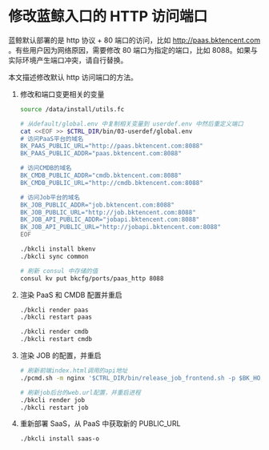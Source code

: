 # 修改蓝鲸入口的 HTTP 访问端口

蓝鲸默认部署的是 http 协议 + 80 端口的访问，比如 http://paas.bktencent.com 。有些用户因为网络原因，需要修改 80 端口为指定的端口，比如 8088。如果与实际环境产生端口冲突，请自行替换。

本文描述修改默认 http 访问端口的方法。

1. 修改和端口变更相关的变量

    ```bash
    source /data/install/utils.fc

    # 从default/global.env 中复制相关变量到 userdef.env 中然后重定义端口
    cat <<EOF >> $CTRL_DIR/bin/03-userdef/global.env 
    # 访问PaaS平台的域名
    BK_PAAS_PUBLIC_URL="http://paas.bktencent.com:8088"
    BK_PAAS_PUBLIC_ADDR="paas.bktencent.com:8088"

    # 访问CMDB的域名
    BK_CMDB_PUBLIC_ADDR="cmdb.bktencent.com:8088"
    BK_CMDB_PUBLIC_URL="http://cmdb.bktencent.com:8088"

    # 访问Job平台的域名
    BK_JOB_PUBLIC_ADDR="job.bktencent.com:8088"
    BK_JOB_PUBLIC_URL="http://job.bktencent.com:8088"
    BK_JOB_API_PUBLIC_ADDR="jobapi.bktencent.com:8088"
    BK_JOB_API_PUBLIC_URL="http://jobapi.bktencent.com:8088"
    EOF

    ./bkcli install bkenv
    ./bkcli sync common

    # 刷新 consul 中存储的值
    consul kv put bkcfg/ports/paas_http 8088
    ```

2. 渲染 PaaS 和 CMDB 配置并重启

    ```bash
    ./bkcli render paas
    ./bkcli restart paas

    ./bkcli render cmdb
    ./bkcli restart cmdb
    ```

3. 渲染 JOB 的配置，并重启

    ```bash
    # 刷新前端index.html调用的api地址
    ./pcmd.sh -m nginx '$CTRL_DIR/bin/release_job_frontend.sh -p $BK_HOME -s $BK_PKG_SRC_PATH -B $BK_PKG_SRC_PATH/backup -i $BK_JOB_API_PUBLIC_URL'

    # 刷新job后台的web.url配置，并重启进程
    ./bkcli render job
    ./bkcli restart job
    ```

4. 重新部署 SaaS，从 PaaS 中获取新的 PUBLIC_URL

    ```bash
    ./bkcli install saas-o 
    ```